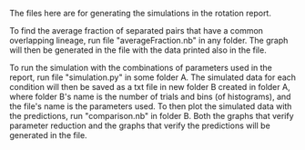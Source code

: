 The files here are for generating the simulations in the rotation report.

To find the average fraction of separated pairs that have a common overlapping lineage, run file "averageFraction.nb" in any folder.  The graph will then be generated in the file with the data printed also in the file.

To run the simulation with the combinations of parameters used in the report, run file "simulation.py" in some folder A.  The simulated data for each condition will then be saved as a txt file in new folder B created in folder A, where folder B's name is the number of trials and bins (of histograms), and the file's name is the parameters used.  To then plot the simulated data with the predictions, run "comparison.nb" in folder B.  Both the graphs that verify parameter reduction and the graphs that verify the predictions will be generated in the file.
